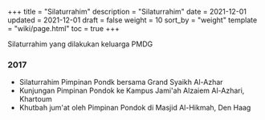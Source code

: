 +++
title = "Silaturrahim"
description = "Silaturrahim"
date = 2021-12-01
updated = 2021-12-01
draft = false
weight = 10
sort_by = "weight"
template = "wiki/page.html"
toc = true
+++


Silaturrahim yang dilakukan keluarga PMDG

### 2017

  - Silaturrahim Pimpinan Pondk bersama Grand Syaikh Al-Azhar
  - Kunjungan Pimpinan Pondok ke Kampus Jami'ah Alzaiem Al-Azhari, Khartoum
  - Khutbah jum'at oleh Pimpinan Pondok di Masjid Al-Hikmah, Den Haag

